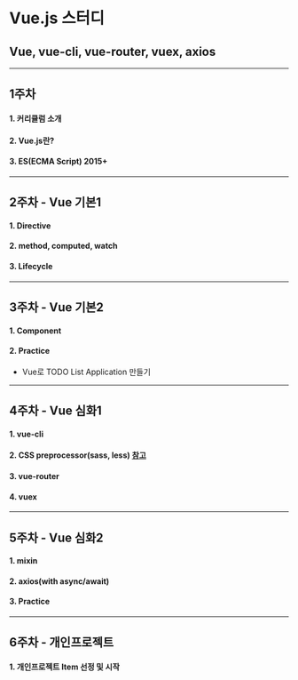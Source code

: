 # Vue.js 스터디

## Vue, vue-cli, vue-router, vuex, axios

***

## 1주차
#### 1. 커리큘럼 소개
#### 2. Vue.js란?
#### 3. ES(ECMA Script) 2015+

***

## 2주차 - Vue 기본1
#### 1. Directive
#### 2. method, computed, watch
#### 3. Lifecycle

***

## 3주차 - Vue 기본2
#### 1. Component
#### 2. Practice
* Vue로 TODO List Application 만들기

***

## 4주차 - Vue 심화1
#### 1. vue-cli
#### 2. CSS preprocessor(sass, less) [참고](https://findawayer.tistory.com/entry/Sass-LESS-%EB%93%B1%EC%9D%84-%EA%B6%8C%EC%9E%A5%ED%95%98%EB%8A%94-%EC%9D%B4%EC%9C%A0)
#### 3. vue-router
#### 4. vuex

***

## 5주차 - Vue 심화2
#### 1. mixin
#### 2. axios(with async/await)
#### 3. Practice

***

## 6주차 - 개인프로젝트
#### 1. 개인프로젝트 Item 선정 및 시작
